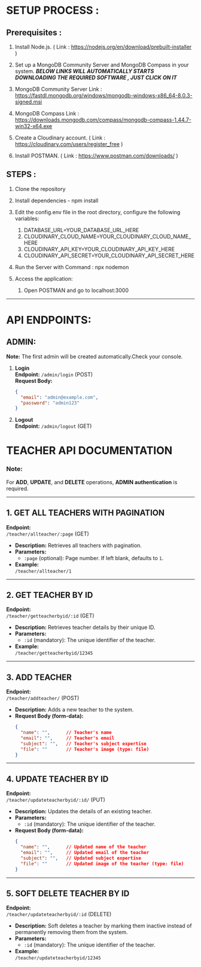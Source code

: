 # SETUP PROCESS :
## Prerequisites :
 1) Install Node.js. ( Link : https://nodejs.org/en/download/prebuilt-installer )
   
 2) Set up a MongoDB Community Server and MongoDB Compass in your system.
   ***BELOW LINKS WILL AUTOMATICALLY STARTS DOWNLOADING THE REQUIRED SOFTWARE , JUST CLICK ON IT***
   1) MongoDB Community Server Link : https://fastdl.mongodb.org/windows/mongodb-windows-x86_64-8.0.3-signed.msi 
   2) MongoDB Compass Link : https://downloads.mongodb.com/compass/mongodb-compass-1.44.7-win32-x64.exe 

 3) Create a Cloudinary account. ( Link : https://cloudinary.com/users/register_free )
   
 4) Install POSTMAN. ( Link : https://www.postman.com/downloads/ )


## STEPS :
   1) Clone the repository
   
   2) Install dependencies - npm install
   
   3) Edit the config.env file in the root directory, configure the following variables:
      1) DATABASE_URL=YOUR_DATABASE_URL_HERE
      2) CLOUDINARY_CLOUD_NAME=YOUR_CLOUDINARY_CLOUD_NAME_HERE
      3) CLOUDINARY_API_KEY=YOUR_CLOUDINARY_API_KEY_HERE
      4) CLOUDINARY_API_SECRET=YOUR_CLOUDINARY_API_SECRET_HERE

   4) Run the Server with Command : npx nodemon

   5) Access the application:
      1) Open POSTMAN and go to localhost:3000


---------------------------------------------------------
# API ENDPOINTS:

## ADMIN:
**Note:** The first admin will be created automatically.Check your console.

1) **Login**  
   **Endpoint:** `/admin/login` (POST)  
   **Request Body:**  
   ```json
   {
     "email": "admin@example.com",
     "password": "admin123"
   }

2) **Logout**  
   **Endpoint:** `/admin/logout` (GET)  


# TEACHER API DOCUMENTATION

### **Note:**  
For **ADD**, **UPDATE**, and **DELETE** operations, **ADMIN authentication** is required.

---

## 1. GET ALL TEACHERS WITH PAGINATION  
**Endpoint:**  
`/teacher/allteacher/:page` (GET)  

- **Description:** Retrieves all teachers with pagination.  
- **Parameters:**  
  - `:page` (optional): Page number. If left blank, defaults to `1`.  
- **Example:**  
  `/teacher/allteacher/1`

---

## 2. GET TEACHER BY ID  
**Endpoint:**  
`/teacher/getteacherbyid/:id` (GET)  

- **Description:** Retrieves teacher details by their unique ID.  
- **Parameters:**  
  - `:id` (mandatory): The unique identifier of the teacher.  
- **Example:**  
  `/teacher/getteacherbyid/12345`

---

## 3. ADD TEACHER  
**Endpoint:**  
`/teacher/addteacher/` (POST)  

- **Description:** Adds a new teacher to the system.  
- **Request Body (form-data):**  
  ```json
  {
    "name": "",      // Teacher's name
    "email": "",     // Teacher's email
    "subject": "",   // Teacher's subject expertise
    "file": ""       // Teacher's image (type: file)
  }


---

## 4. UPDATE TEACHER BY ID  
**Endpoint:**  
`/teacher/updateteacherbyid/:id/` (PUT)  

- **Description:** Updates the details of an existing teacher.  
- **Parameters:**  
  - `:id` (mandatory): The unique identifier of the teacher.  
- **Request Body (form-data):**  
  ```json
  {
    "name": "",      // Updated name of the teacher
    "email": "",     // Updated email of the teacher
    "subject": "",   // Updated subject expertise
    "file": ""       // Updated image of the teacher (type: file)
  }

---

## 5. SOFT DELETE TEACHER BY ID
**Endpoint:**  
`/teacher/updateteacherbyid/:id` (DELETE)  

- **Description:** Soft deletes a teacher by marking them inactive instead of permanently removing them from the system.
- **Parameters:**  
  - `:id` (mandatory): The unique identifier of the teacher.  
- **Example:**  
`/teacher/updateteacherbyid/12345`


    